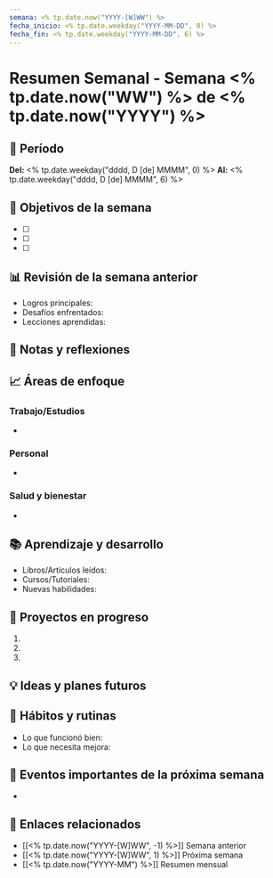 ```yaml
---
semana: <% tp.date.now("YYYY-[W]WW") %>
fecha_inicio: <% tp.date.weekday("YYYY-MM-DD", 0) %>
fecha_fin: <% tp.date.weekday("YYYY-MM-DD", 6) %>
---
```

# Resumen Semanal - Semana <% tp.date.now("WW") %> de <% tp.date.now("YYYY") %>
## 📅 Período
**Del:** <% tp.date.weekday("dddd, D [de] MMMM", 0) %>
**Al:** <% tp.date.weekday("dddd, D [de] MMMM", 6) %>

## 🎯 Objetivos de la semana
- [ ] 
- [ ] 
- [ ] 

## 📊 Revisión de la semana anterior
- Logros principales:
- Desafíos enfrentados:
- Lecciones aprendidas:

## 📝 Notas y reflexiones

## 📈 Áreas de enfoque
### Trabajo/Estudios
- 

### Personal
- 

### Salud y bienestar
- 

## 📚 Aprendizaje y desarrollo
- Libros/Artículos leídos:
- Cursos/Tutoriales:
- Nuevas habilidades:

## 🚀 Proyectos en progreso
1. 
2. 
3. 

## 💡 Ideas y planes futuros

## 🔄 Hábitos y rutinas
- Lo que funcionó bien:
- Lo que necesita mejora:

## 📅 Eventos importantes de la próxima semana
- 

## 🔗 Enlaces relacionados
- [[<% tp.date.now("YYYY-[W]WW", -1) %>]] Semana anterior
- [[<% tp.date.now("YYYY-[W]WW", 1) %>]] Próxima semana
- [[<% tp.date.now("YYYY-MM") %>]] Resumen mensual